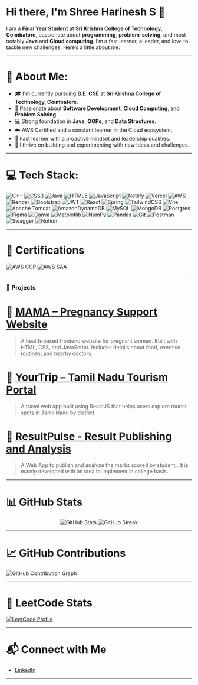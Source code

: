 # Hi there, I'm Shree Harinesh S 👋

I am a **Final Year Student** at **Sri Krishna College of Technology, Coimbatore**, passionate about **programming**, **problem-solving**, and most notably **Java** and **Cloud computing**. I’m a fast learner, a leader, and love to tackle new challenges. Here’s a little about me:

---

# 💫 About Me:

- 🎓 I'm currently pursuing **B.E. CSE** at **Sri Krishna College of Technology, Coimbatore**.
- 🚀 Passionate about **Software Development**, **Cloud Computing**, and **Problem Solving**.
- 💻 Strong foundation in **Java**, **OOPs**, and **Data Structures**.
- ☁️ AWS Certified and a constant learner in the Cloud ecosystem.
- 🧠 Fast learner with a proactive mindset and leadership qualities.
- 🧩 I thrive on building and experimenting with new ideas and challenges.

---

# 💻 Tech Stack:
![C++](https://img.shields.io/badge/c++-%2300599C.svg?style=for-the-badge&logo=c%2B%2B&logoColor=white) ![CSS3](https://img.shields.io/badge/css3-%231572B6.svg?style=for-the-badge&logo=css3&logoColor=white) ![Java](https://img.shields.io/badge/java-%23ED8B00.svg?style=for-the-badge&logo=openjdk&logoColor=white) ![HTML5](https://img.shields.io/badge/html5-%23E34F26.svg?style=for-the-badge&logo=html5&logoColor=white) ![JavaScript](https://img.shields.io/badge/javascript-%23323330.svg?style=for-the-badge&logo=javascript&logoColor=%23F7DF1E) ![Netlify](https://img.shields.io/badge/netlify-%23000000.svg?style=for-the-badge&logo=netlify&logoColor=#00C7B7) ![Vercel](https://img.shields.io/badge/vercel-%23000000.svg?style=for-the-badge&logo=vercel&logoColor=white) ![AWS](https://img.shields.io/badge/AWS-%23FF9900.svg?style=for-the-badge&logo=amazon-aws&logoColor=white) ![Render](https://img.shields.io/badge/Render-%46E3B7.svg?style=for-the-badge&logo=render&logoColor=white) ![Bootstrap](https://img.shields.io/badge/bootstrap-%238511FA.svg?style=for-the-badge&logo=bootstrap&logoColor=white) ![JWT](https://img.shields.io/badge/JWT-black?style=for-the-badge&logo=JSON%20web%20tokens) ![React](https://img.shields.io/badge/react-%2320232a.svg?style=for-the-badge&logo=react&logoColor=%2361DAFB) ![Spring](https://img.shields.io/badge/spring-%236DB33F.svg?style=for-the-badge&logo=spring&logoColor=white) ![TailwindCSS](https://img.shields.io/badge/tailwindcss-%2338B2AC.svg?style=for-the-badge&logo=tailwind-css&logoColor=white) ![Vite](https://img.shields.io/badge/vite-%23646CFF.svg?style=for-the-badge&logo=vite&logoColor=white) ![Apache Tomcat](https://img.shields.io/badge/apache%20tomcat-%23F8DC75.svg?style=for-the-badge&logo=apache-tomcat&logoColor=black) ![AmazonDynamoDB](https://img.shields.io/badge/Amazon%20DynamoDB-4053D6?style=for-the-badge&logo=Amazon%20DynamoDB&logoColor=white) ![MySQL](https://img.shields.io/badge/mysql-4479A1.svg?style=for-the-badge&logo=mysql&logoColor=white) ![MongoDB](https://img.shields.io/badge/MongoDB-%234ea94b.svg?style=for-the-badge&logo=mongodb&logoColor=white) ![Postgres](https://img.shields.io/badge/postgres-%23316192.svg?style=for-the-badge&logo=postgresql&logoColor=white) ![Figma](https://img.shields.io/badge/figma-%23F24E1E.svg?style=for-the-badge&logo=figma&logoColor=white) ![Canva](https://img.shields.io/badge/Canva-%2300C4CC.svg?style=for-the-badge&logo=Canva&logoColor=white) ![Matplotlib](https://img.shields.io/badge/Matplotlib-%23ffffff.svg?style=for-the-badge&logo=Matplotlib&logoColor=black) ![NumPy](https://img.shields.io/badge/numpy-%23013243.svg?style=for-the-badge&logo=numpy&logoColor=white) ![Pandas](https://img.shields.io/badge/pandas-%23150458.svg?style=for-the-badge&logo=pandas&logoColor=white) ![Git](https://img.shields.io/badge/git-%23F05033.svg?style=for-the-badge&logo=git&logoColor=white) ![Postman](https://img.shields.io/badge/Postman-FF6C37?style=for-the-badge&logo=postman&logoColor=white) ![Swagger](https://img.shields.io/badge/-Swagger-%23Clojure?style=for-the-badge&logo=swagger&logoColor=white) ![Notion](https://img.shields.io/badge/Notion-%23000000.svg?style=for-the-badge&logo=notion&logoColor=white)

---

# 📜 Certifications

![AWS CCP](https://img.shields.io/badge/AWS-Cloud%20Practitioner-orange?logo=amazon-aws&logoColor=white)
![AWS SAA](https://img.shields.io/badge/AWS-Solutions%20Architect%20Associate-blue?logo=amazon-aws&logoColor=white)

---

### 💼 Projects

# 🔹 [MAMA – Pregnancy Support Website](https://momtobe.netlify.app/)
> A health-based frontend website for pregnant women. Built with HTML, CSS, and JavaScript. Includes details about food, exercise routines, and nearby doctors.

# 🔹 [YourTrip – Tamil Nadu Tourism Portal](https://haretrip.netlify.app/)
> A travel web app built using ReactJS that helps users explore tourist spots in Tamil Nadu by district.

# 🔹 [ResultPulse - Result Publishing and Analysis]([https://haretrip.netlify.app/](https://github.com/ShreeHarinesh1494/ResultPulse---FrontEnd-BackEnd))
> A Web App to publish and analyze the marks scored by student . It is mainly developed with an idea to implement in college basis.
---

# 📊 GitHub Stats

<p align="center">
  <img src="https://github-readme-stats.vercel.app/api?username=ShreeHarinesh1494&show_icons=true&theme=tokyonight" alt="GitHub Stats" />
  <img src="https://github-readme-streak-stats.herokuapp.com?user=ShreeHarinesh1494&theme=tokyonight" alt="GitHub Streak" />
</p>

---

# 📈 GitHub Contributions

![GitHub Contribution Graph](https://github-readme-activity-graph.vercel.app/graph?username=ShreeHarinesh1494&theme=github-compact)

---

# 🧠 LeetCode Stats

[![LeetCode Profile](https://leetcard.jacoblin.cool/Harinesh?theme=dark&font=Baloo)](https://leetcode.com/u/Harinesh/)

---

# 📬 Connect with Me

- [LinkedIn](https://www.linkedin.com/in/shreeharineshs)

---


